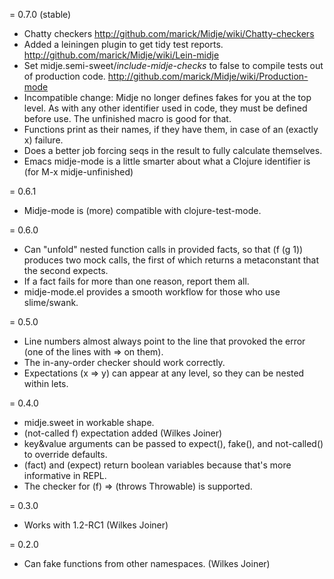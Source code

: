 = 0.7.0 (stable)
* Chatty checkers
  http://github.com/marick/Midje/wiki/Chatty-checkers
* Added a leiningen plugin to get tidy test reports.
  http://github.com/marick/Midje/wiki/Lein-midje
* Set midje.semi-sweet/*include-midje-checks* to false to
  compile tests out of production code. 
  http://github.com/marick/Midje/wiki/Production-mode
* Incompatible change: Midje no longer defines fakes for 
  you at the top level. As with any other identifier used in
  code, they must be defined before use. The unfinished macro
  is good for that.
* Functions print as their names, if they have them, in case
  of an (exactly x) failure.
* Does a better job forcing seqs in the result to fully calculate
  themselves.
* Emacs midje-mode is a little smarter about what a Clojure
  identifier is (for M-x midje-unfinished)
  
= 0.6.1
* Midje-mode is (more) compatible with clojure-test-mode.

= 0.6.0 
* Can "unfold" nested function calls in provided facts, so
  that (f (g 1)) produces two mock calls, the first of which
  returns a metaconstant that the second expects.
* If a fact fails for more than one reason, report them all.
* midje-mode.el provides a smooth workflow for those 
  who use slime/swank.

= 0.5.0
* Line numbers almost always point to the line that provoked
  the error (one of the lines with => on them).
* The in-any-order checker should work correctly.
* Expectations (x => y) can appear at any level, so they can
  be nested within lets.

= 0.4.0
* midje.sweet in workable shape.
* (not-called f) expectation added (Wilkes Joiner)
* key&value arguments can be passed to expect(), fake(), and
  not-called() to override defaults.
* (fact) and (expect) return boolean variables because
  that's more informative in REPL.
* The checker for (f) => (throws Throwable) is supported.

= 0.3.0
* Works with 1.2-RC1 (Wilkes Joiner)

= 0.2.0

* Can fake functions from other namespaces. (Wilkes Joiner)
